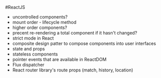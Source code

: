 #ReactJS

- uncontrolled components?
- mount order - lifecycle method
- higher order components?
- precent re-rendering a total component if it hasn't changed?
- strict mode in React
- composite design patter to compose components into user interfaces
- state and props
- stateless components
- pointer events that are available in ReactDOM
- Flux dispatcher
- React router library's route props (match, history, location)
